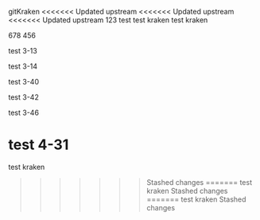 gitKraken
<<<<<<< Updated upstream
<<<<<<< Updated upstream
<<<<<<< Updated upstream
123
test test kraken
test kraken


678
456


test 3-13


test 3-14

test 3-40

test 3-42

test 3-46

test 4-31
=======
test kraken
>>>>>>> Stashed changes
=======
test kraken
>>>>>>> Stashed changes
=======
test kraken
>>>>>>> Stashed changes
